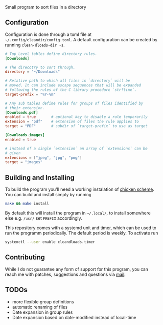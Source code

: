 Small program to sort files in a directory

## Configuration

Configuration is done through a toml file at `~/.config/cleandir/config.toml`. A
default configuration can be created by running `clean-dloads-dir -s`.

```toml
# Top Level tables define directory rules.
[Downloads]

# The direcotry to sort through.
directory = "~/Downloads"

# Relative path to which all files in `directory` will be
# moved. It can include escape sequences that will be expanded
# following the rules of the C library procedure `strftime`.
target-prefix = "%Y-%m"

# Any sub tables define rules for groups of files identified by 
# their extension.
[Downloads.pdf]
enabled = true       # optional key to disable a rule temporarily
extension = "pdf"    # extension of files the rule applies to
target = "PDF"       # subdir of `target-prefix` to use as target

[Downloads.images]
enabled = true

# instead of a single `extension` an array of `extensions` can be 
# given
extensions = ["jpeg", "jpg", "png"]
target = "images"
```

## Building and Installing

To build the program you'll need a working instalation of [chicken
scheme](https://call-cc.org/). You can build and install simply by running

```bash
make && make install
```

By default this will install the program in `~/.local/`, to install somewhere
else e.g. `/usr/` set `PREFIX` accordingly.

This repository comes with a systemd unit and timer, which can be used to run
the programm periodically. The default period is weekly. To activate run

```bash
systemctl --user enable cleandloads.timer 
```

## Contributing

While I do not guarantee any form of support for this program, you can reach me
with patches, suggestions and questions via [mail](mailto:lou+git@repetitions.de).

## TODOs

- more flexible group definitions
- automatic renaming of files
- Date expansion in group rules
- Date expansion based on date-modified instead of local-time



